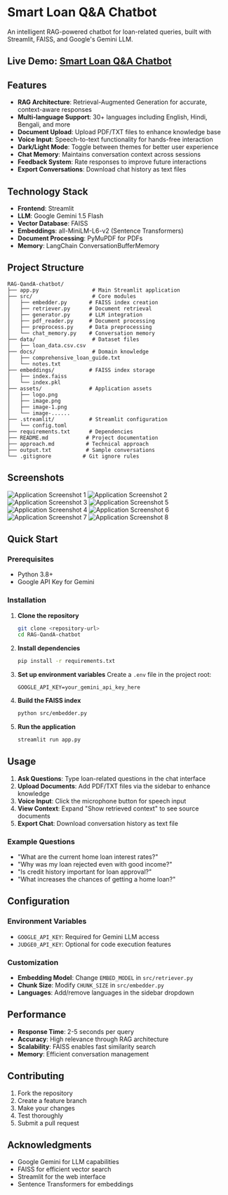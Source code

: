 # Smart Loan Q&A Chatbot

An intelligent RAG-powered chatbot for loan-related queries, built with Streamlit, FAISS, and Google's Gemini LLM.

## Live Demo: [Smart Loan Q&A Chatbot](https://loan-lattice.streamlit.app/)

## Features

- **RAG Architecture**: Retrieval-Augmented Generation for accurate, context-aware responses
- **Multi-language Support**: 30+ languages including English, Hindi, Bengali, and more
- **Document Upload**: Upload PDF/TXT files to enhance knowledge base
- **Voice Input**: Speech-to-text functionality for hands-free interaction
- **Dark/Light Mode**: Toggle between themes for better user experience
- **Chat Memory**: Maintains conversation context across sessions
- **Feedback System**: Rate responses to improve future interactions
- **Export Conversations**: Download chat history as text files

## Technology Stack

- **Frontend**: Streamlit
- **LLM**: Google Gemini 1.5 Flash
- **Vector Database**: FAISS
- **Embeddings**: all-MiniLM-L6-v2 (Sentence Transformers)
- **Document Processing**: PyMuPDF for PDFs
- **Memory**: LangChain ConversationBufferMemory

## Project Structure

```
RAG-QandA-chatbot/
├── app.py                 # Main Streamlit application
├── src/                   # Core modules
│   ├── embedder.py       # FAISS index creation
│   ├── retriever.py      # Document retrieval
│   ├── generator.py      # LLM integration
│   ├── pdf_reader.py     # Document processing
│   ├── preprocess.py     # Data preprocessing
│   └── chat_memory.py    # Conversation memory
├── data/                  # Dataset files
│   ├── loan_data.csv.csv
├── docs/                  # Domain knowledge
│   ├── comprehensive_loan_guide.txt
│   └── notes.txt
├── embeddings/           # FAISS index storage
│   ├── index.faiss
│   └── index.pkl
├── assets/               # Application assets
│   ├── logo.png
│   ├── image.png
│   ├── image-1.png
│   └── image-......
├── .streamlit/           # Streamlit configuration
│   └── config.toml
├── requirements.txt      # Dependencies
├── README.md            # Project documentation
├── approach.md          # Technical approach
├── output.txt           # Sample conversations
└── .gitignore          # Git ignore rules
```

## Screenshots

![Application Screenshot 1](assets/image.png)
![Application Screenshot 2](assets/image-1.png)
![Application Screenshot 3](assets/image-2.png)
![Application Screenshot 5](assets/image-4.png)
![Application Screenshot 4](assets/image-3.png)
![Application Screenshot 6](assets/image-5.png)
![Application Screenshot 7](assets/image-6.png)
![Application Screenshot 8](assets/image-7.png)

## Quick Start

### Prerequisites

- Python 3.8+
- Google API Key for Gemini

### Installation

1. **Clone the repository**
   ```bash
   git clone <repository-url>
   cd RAG-QandA-chatbot
   ```

2. **Install dependencies**
   ```bash
   pip install -r requirements.txt
   ```

3. **Set up environment variables**
   Create a `.env` file in the project root:
   ```
   GOOGLE_API_KEY=your_gemini_api_key_here
   ```

4. **Build the FAISS index**
   ```bash
   python src/embedder.py
   ```

5. **Run the application**
   ```bash
   streamlit run app.py
   ```

## Usage

1. **Ask Questions**: Type loan-related questions in the chat interface
2. **Upload Documents**: Add PDF/TXT files via the sidebar to enhance knowledge
3. **Voice Input**: Click the microphone button for speech input
4. **View Context**: Expand "Show retrieved context" to see source documents
5. **Export Chat**: Download conversation history as text file

### Example Questions

- "What are the current home loan interest rates?"
- "Why was my loan rejected even with good income?"
- "Is credit history important for loan approval?"
- "What increases the chances of getting a home loan?"

## Configuration

### Environment Variables

- `GOOGLE_API_KEY`: Required for Gemini LLM access
- `JUDGE0_API_KEY`: Optional for code execution features

### Customization

- **Embedding Model**: Change `EMBED_MODEL` in `src/retriever.py`
- **Chunk Size**: Modify `CHUNK_SIZE` in `src/embedder.py`
- **Languages**: Add/remove languages in the sidebar dropdown

## Performance

- **Response Time**: 2-5 seconds per query
- **Accuracy**: High relevance through RAG architecture
- **Scalability**: FAISS enables fast similarity search
- **Memory**: Efficient conversation management

## Contributing

1. Fork the repository
2. Create a feature branch
3. Make your changes
4. Test thoroughly
5. Submit a pull request

## Acknowledgments

- Google Gemini for LLM capabilities
- FAISS for efficient vector search
- Streamlit for the web interface
- Sentence Transformers for embeddings